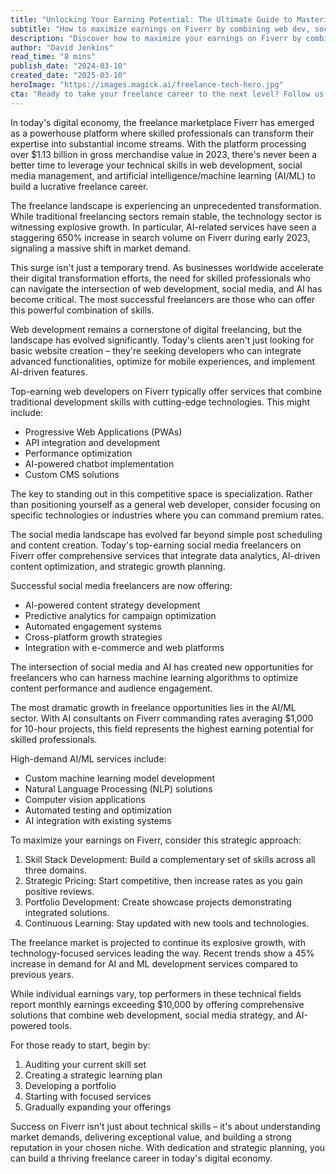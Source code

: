 ```yaml
---
title: "Unlocking Your Earning Potential: The Ultimate Guide to Mastering Fiverr with Web Development, Social Media, and AI/ML Skills"
subtitle: "How to maximize earnings on Fiverr by combining web dev, social media and AI skills"
description: "Discover how to maximize your earnings on Fiverr by combining web development, social media management, and AI/ML skills. Learn about current market trends, top-earning services, and strategic approaches to build a successful freelance career in the digital economy."
author: "David Jenkins"
read_time: "8 mins"
publish_date: "2024-03-10"
created_date: "2025-03-10"
heroImage: "https://images.magick.ai/freelance-tech-hero.jpg"
cta: "Ready to take your freelance career to the next level? Follow us on LinkedIn for regular updates on freelancing tips, technology trends, and exclusive insights that will help you thrive in the digital economy."
---
```


In today's digital economy, the freelance marketplace Fiverr has emerged as a powerhouse platform where skilled professionals can transform their expertise into substantial income streams. With the platform processing over $1.13 billion in gross merchandise value in 2023, there's never been a better time to leverage your technical skills in web development, social media management, and artificial intelligence/machine learning (AI/ML) to build a lucrative freelance career.

The freelance landscape is experiencing an unprecedented transformation. While traditional freelancing sectors remain stable, the technology sector is witnessing explosive growth. In particular, AI-related services have seen a staggering 650% increase in search volume on Fiverr during early 2023, signaling a massive shift in market demand.

This surge isn't just a temporary trend. As businesses worldwide accelerate their digital transformation efforts, the need for skilled professionals who can navigate the intersection of web development, social media, and AI has become critical. The most successful freelancers are those who can offer this powerful combination of skills.

Web development remains a cornerstone of digital freelancing, but the landscape has evolved significantly. Today's clients aren't just looking for basic website creation – they're seeking developers who can integrate advanced functionalities, optimize for mobile experiences, and implement AI-driven features.

Top-earning web developers on Fiverr typically offer services that combine traditional development skills with cutting-edge technologies. This might include:
- Progressive Web Applications (PWAs)
- API integration and development
- Performance optimization
- AI-powered chatbot implementation
- Custom CMS solutions

The key to standing out in this competitive space is specialization. Rather than positioning yourself as a general web developer, consider focusing on specific technologies or industries where you can command premium rates.

The social media landscape has evolved far beyond simple post scheduling and content creation. Today's top-earning social media freelancers on Fiverr offer comprehensive services that integrate data analytics, AI-driven content optimization, and strategic growth planning.

Successful social media freelancers are now offering:
- AI-powered content strategy development
- Predictive analytics for campaign optimization
- Automated engagement systems
- Cross-platform growth strategies
- Integration with e-commerce and web platforms

The intersection of social media and AI has created new opportunities for freelancers who can harness machine learning algorithms to optimize content performance and audience engagement.

The most dramatic growth in freelance opportunities lies in the AI/ML sector. With AI consultants on Fiverr commanding rates averaging $1,000 for 10-hour projects, this field represents the highest earning potential for skilled professionals.

High-demand AI/ML services include:
- Custom machine learning model development
- Natural Language Processing (NLP) solutions
- Computer vision applications
- Automated testing and optimization
- AI integration with existing systems

To maximize your earnings on Fiverr, consider this strategic approach:

1. Skill Stack Development: Build a complementary set of skills across all three domains.
2. Strategic Pricing: Start competitive, then increase rates as you gain positive reviews.
3. Portfolio Development: Create showcase projects demonstrating integrated solutions.
4. Continuous Learning: Stay updated with new tools and technologies.

The freelance market is projected to continue its explosive growth, with technology-focused services leading the way. Recent trends show a 45% increase in demand for AI and ML development services compared to previous years.

While individual earnings vary, top performers in these technical fields report monthly earnings exceeding $10,000 by offering comprehensive solutions that combine web development, social media strategy, and AI-powered tools.

For those ready to start, begin by:
1. Auditing your current skill set
2. Creating a strategic learning plan
3. Developing a portfolio
4. Starting with focused services
5. Gradually expanding your offerings

Success on Fiverr isn't just about technical skills – it's about understanding market demands, delivering exceptional value, and building a strong reputation in your chosen niche. With dedication and strategic planning, you can build a thriving freelance career in today's digital economy.